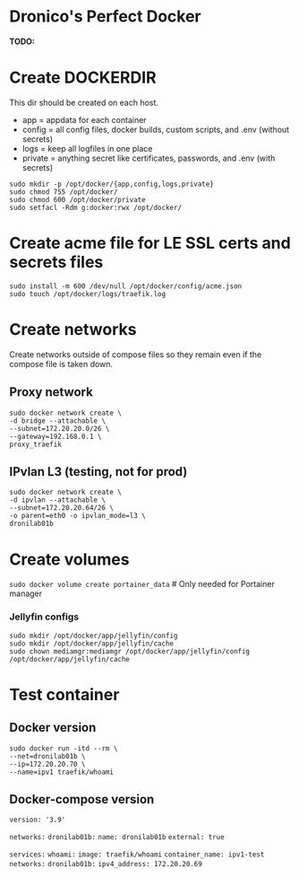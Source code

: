 # Dronico's Perfect Docker

**TODO:**

# Create DOCKERDIR

This dir should be created on each host.

- app = appdata for each container
- config = all config files, docker builds, custom scripts, and .env (without secrets)
- logs = keep all logfiles in one place
- private = anything secret like certificates, passwords, and .env (with secrets)

`sudo mkdir -p /opt/docker/{app,config,logs,private}`  
`sudo chmod 755 /opt/docker/`  
`sudo chmod 600 /opt/docker/private`  
`sudo setfacl -Rdm g:docker:rwx /opt/docker/`

# Create acme file for LE SSL certs and secrets files

`sudo install -m 600 /dev/null /opt/docker/config/acme.json`  
`sudo touch /opt/docker/logs/traefik.log`

# Create networks

Create networks outside of compose files so they remain even if the compose file is taken down.

## Proxy network

`sudo docker network create \`  
`-d bridge --attachable \`  
`--subnet=172.20.20.0/26 \`  
`--gateway=192.168.0.1 \`  
`proxy_traefik`

## IPvlan L3 (testing, not for prod)

`sudo docker network create \`  
`-d ipvlan --attachable \`  
`--subnet=172.20.20.64/26 \`  
`-o parent=eth0 -o ipvlan_mode=l3 \`  
`dronilab01b`

# Create volumes

`sudo docker volume create portainer_data` # Only needed for Portainer manager

### Jellyfin configs

`sudo mkdir /opt/docker/app/jellyfin/config`  
`sudo mkdir /opt/docker/app/jellyfin/cache`  
`sudo chown mediamgr:mediamgr /opt/docker/app/jellyfin/config /opt/docker/app/jellyfin/cache`

# Test container

## Docker version

`sudo docker run -itd --rm \`  
`--net=dronilab01b \`  
`--ip=172.20.20.70 \`  
`--name=ipv1 traefik/whoami`

## Docker-compose version

`version: '3.9'`

`networks:`
`dronilab01b:`
`name: dronilab01b`
`external: true`

`services:`
`whoami:`
`image: traefik/whoami`
`container_name: ipv1-test`
`networks:`
`dronilab01b:`
`ipv4_address: 172.20.20.69`
